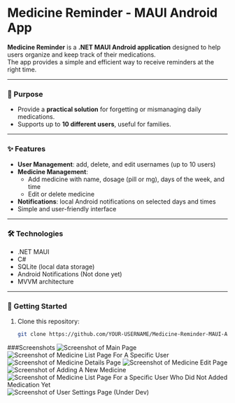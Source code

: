 # Medicine Reminder - MAUI Android App

**Medicine Reminder** is a **.NET MAUI Android application** designed to help users organize and keep track of their medications.  
The app provides a simple and efficient way to receive reminders at the right time.

---

### 🎯 Purpose
- Provide a **practical solution** for forgetting or mismanaging daily medications.  
- Supports up to **10 different users**, useful for families.

---

### ✨ Features
- **User Management**: add, delete, and edit usernames (up to 10 users)  
- **Medicine Management**:  
  - Add medicine with name, dosage (pill or mg), days of the week, and time  
  - Edit or delete medicine  
- **Notifications**: local Android notifications on selected days and times  
- Simple and user-friendly interface  

---

### 🛠️ Technologies
- .NET MAUI  
- C#  
- SQLite (local data storage)  
- Android Notifications (Not done yet)  
- MVVM architecture  

---

### 🚀 Getting Started
1. Clone this repository:  
   ```bash
   git clone https://github.com/YOUR-USERNAME/Medicine-Reminder-MAUI-Android-App.git
   ```


###Screenshots
![Screenshot of Main Page](Screenshots/MR1.png)
![Screenshot of Medicine List Page For A Specific User](Screenshots/MR2.png)
![Screenshot of Medicine Details Page](Screenshots/MR3.png)
![Screenshot of Medicine Edit Page](Screenshots/MR4.png)
![Screenshot of Adding A New Medicine](Screenshots/MR5.png)
![Screenshot of Medicine List Page For a Specific User Who Did Not Added Medication Yet](Screenshots/MR6.png)
![Screenshot of User Settings Page (Under Dev)](Screenshots/MR7.png)
